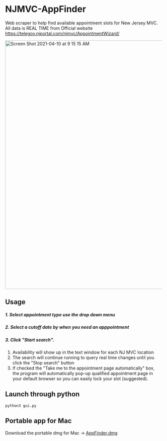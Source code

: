 # NJMVC-AppFinder
Web scraper to help find available appointment slots for New Jersey MVC.
All data is REAL TIME from Official website https://telegov.njportal.com/njmvc/AppointmentWizard/

<img width="801" alt="Screen Shot 2021-04-10 at 9 15 15 AM" src="https://user-images.githubusercontent.com/6730477/114271006-53f02000-99dd-11eb-9a68-4b72ace2da48.png">

## Usage

##### 1. Select appointment type use the drop down menu
##### 2. Select a cutoff date by when you need an apppointment
##### 3. Click "Start search".
1. Availability will show up in the text window for each NJ MVC location
2. The search will continue running to query real time changes until you click the "Stop search" button
3. If checked the "Take me to the appointment page automatically" box, the program will automatically pop-up qualified appointment page in your default browser so you can easily lock your slot (suggested).

## Launch through python

```
python3 gui.py
```
 
## Portable app for Mac

Download the portable dmg for Mac -> [AppFinder.dmg](https://github.com/yumengw/NJMVC-AppFinder/releases/tag/v1.0-Release)

